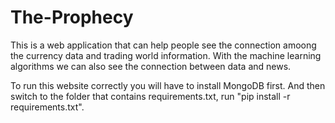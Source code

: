 # The-Prophecy

This is a web application that can help people see the connection amoong the currency data and trading world
information. With the machine learning algorithms we can also see the connection between data and news.

To run this website correctly you will have to install MongoDB first. And then switch to the folder that contains
requirements.txt, run "pip install -r requirements.txt".

